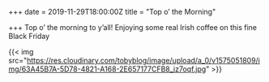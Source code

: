 +++
date = 2019-11-29T18:00:00Z
title = "Top o’ the Morning"

+++
Top o’ the morning to y’all! Enjoying some real Irish coffee on this fine Black Friday 

{{< img src="https://res.cloudinary.com/tobyblog/image/upload/a_0/v1575051809/img/63A45B7A-5D78-4821-A168-2E657177CFB8_iz7oqf.jpg" >}}